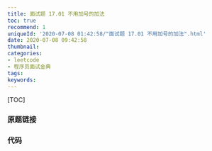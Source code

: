 ```yaml
---
title: 面试题 17.01 不用加号的加法
toc: true
recommend: 1
uniqueId: '2020-07-08 01:42:58/"面试题 17.01 不用加号的加法".html'
date: 2020-07-08 09:42:58
thumbnail:
categories:
- leetcode
- 程序员面试金典
tags:
keywords:
---
```


[TOC]

<!--more-->

### 原题链接



### 代码

```python

```

